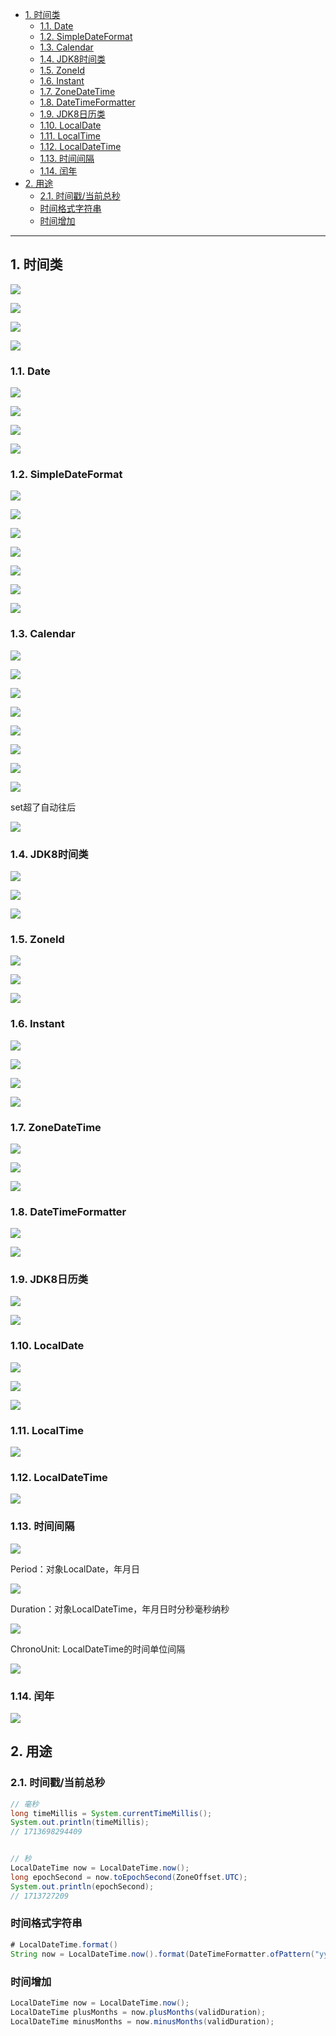 - [1. 时间类](#1-时间类)
  - [1.1. Date](#11-date)
  - [1.2. SimpleDateFormat](#12-simpledateformat)
  - [1.3. Calendar](#13-calendar)
  - [1.4. JDK8时间类](#14-jdk8时间类)
  - [1.5. ZoneId](#15-zoneid)
  - [1.6. Instant](#16-instant)
  - [1.7. ZoneDateTime](#17-zonedatetime)
  - [1.8. DateTimeFormatter](#18-datetimeformatter)
  - [1.9. JDK8日历类](#19-jdk8日历类)
  - [1.10. LocalDate](#110-localdate)
  - [1.11. LocalTime](#111-localtime)
  - [1.12. LocalDateTime](#112-localdatetime)
  - [1.13. 时间间隔](#113-时间间隔)
  - [1.14. 闰年](#114-闰年)
- [2. 用途](#2-用途)
  - [2.1. 时间戳/当前总秒](#21-时间戳当前总秒)
  - [时间格式字符串](#时间格式字符串)
  - [时间增加](#时间增加)


---

## 1. 时间类

![](../../../images/image_id=413788.jpg)

![](../../../images/image_id=413791.jpg)


![](../../../images/image_id=413792.jpg)


![](../../../images/image_id=413794.jpg)

### 1.1. Date

![](../../../images/image_id=413879.jpg)

![](../../../images/image_id=413795.jpg)

![](../../../images/image_id=413796.jpg)

![](../../../images/image_id=413797.jpg)

### 1.2. SimpleDateFormat

![](../../../images/image_id=413798.jpg)

![](../../../images/image_id=413799.jpg)

![](../../../images/image_id=413800.jpg)

![](../../../images/image_id=413801.jpg)

![](../../../images/image_id=413802.jpg)

![](../../../images/image_id=413803.jpg)

![](../../../images/image_id=413804.jpg)

### 1.3. Calendar

![](../../../images/image_id=413807.jpg)

![](../../../images/image_id=413808.jpg)

![](../../../images/image_id=413809.jpg)

![](../../../images/image_id=413810.jpg)

![](../../../images/image_id=413811.jpg)

![](../../../images/image_id=413812.jpg)

![](../../../images/image_id=413814.jpg)

![](../../../images/image_id=413816.jpg)

set超了自动往后

![](../../../images/image_id=413817.jpg)

### 1.4. JDK8时间类

![](../../../images/image_id=413818.jpg)

![](../../../images/image_id=413819.jpg)

![](../../../images/image_id=413820.jpg)

### 1.5. ZoneId

![](../../../images/image_id=413821.jpg)

![](../../../images/image_id=413822.jpg)

![](../../../images/image_id=413826.jpg)

### 1.6. Instant

![](../../../images/image_id=413828.jpg)

![](../../../images/image_id=413832.jpg)

![](../../../images/image_id=413835.jpg)

![](../../../images/image_id=413836.jpg)

### 1.7. ZoneDateTime

![](../../../images/image_id=413837.jpg)

![](../../../images/image_id=413838.jpg)

![](../../../images/image_id=413840.jpg)

### 1.8. DateTimeFormatter

![](../../../images/image_id=413841.jpg)

![](../../../images/image_id=413843.jpg)

### 1.9. JDK8日历类

![](../../../images/image_id=413845.jpg)

![](../../../images/image_id=413846.jpg)

### 1.10. LocalDate

![](../../../images/image_id=413847.jpg)

![](../../../images/image_id=413848.jpg)

![](../../../images/image_id=413849.jpg)

###  1.11. LocalTime

![](../../../images/image_id=413850.jpg)

### 1.12. LocalDateTime

![](../../../images/image_id=413851.jpg)

### 1.13. 时间间隔

![](../../../images/image_id=413852.jpg)

Period：对象LocalDate，年月日

![](../../../images/image_id=413853.jpg)

Duration：对象LocalDateTime，年月日时分秒毫秒纳秒

![](../../../images/image_id=413854.jpg)

ChronoUnit: LocalDateTime的时间单位间隔

![](../../../images/image_id=413855.jpg)

### 1.14. 闰年

![](../../../images/image_id=413880.jpg)


## 2. 用途

### 2.1. 时间戳/当前总秒

```java
// 毫秒
long timeMillis = System.currentTimeMillis();
System.out.println(timeMillis);
// 1713698294409


// 秒
LocalDateTime now = LocalDateTime.now();
long epochSecond = now.toEpochSecond(ZoneOffset.UTC);
System.out.println(epochSecond);
// 1713727209
```

### 时间格式字符串

```java
# LocalDateTime.format()
String now = LocalDateTime.now().format(DateTimeFormatter.ofPattern("yyyy:MM:dd"));
```

### 时间增加

```java
LocalDateTime now = LocalDateTime.now();
LocalDateTime plusMonths = now.plusMonths(validDuration);
LocalDateTime minusMonths = now.minusMonths(validDuration);
```